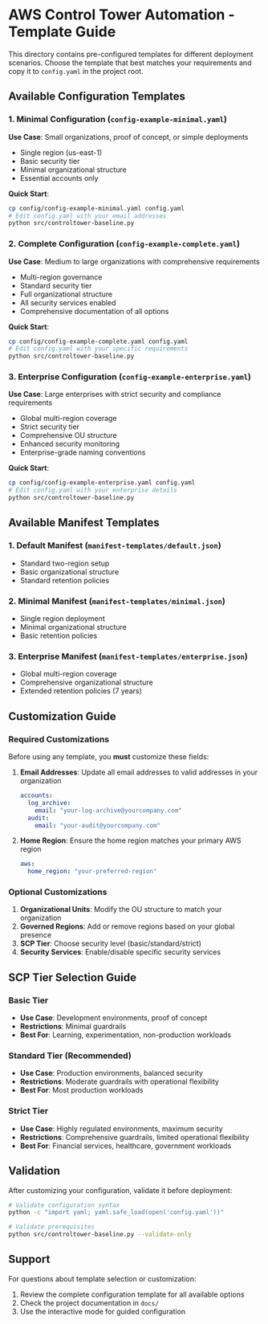 # AWS Control Tower Automation - Template Guide

This directory contains pre-configured templates for different deployment scenarios. Choose the template that best matches your requirements and copy it to `config.yaml` in the project root.

## Available Configuration Templates

### 1. Minimal Configuration (`config-example-minimal.yaml`)
**Use Case**: Small organizations, proof of concept, or simple deployments
- Single region (us-east-1)
- Basic security tier
- Minimal organizational structure
- Essential accounts only

**Quick Start**:
```bash
cp config/config-example-minimal.yaml config.yaml
# Edit config.yaml with your email addresses
python src/controltower-baseline.py
```

### 2. Complete Configuration (`config-example-complete.yaml`)
**Use Case**: Medium to large organizations with comprehensive requirements
- Multi-region governance
- Standard security tier
- Full organizational structure
- All security services enabled
- Comprehensive documentation of all options

**Quick Start**:
```bash
cp config/config-example-complete.yaml config.yaml
# Edit config.yaml with your specific requirements
python src/controltower-baseline.py
```

### 3. Enterprise Configuration (`config-example-enterprise.yaml`)
**Use Case**: Large enterprises with strict security and compliance requirements
- Global multi-region coverage
- Strict security tier
- Comprehensive OU structure
- Enhanced security monitoring
- Enterprise-grade naming conventions

**Quick Start**:
```bash
cp config/config-example-enterprise.yaml config.yaml
# Edit config.yaml with your enterprise details
python src/controltower-baseline.py
```

## Available Manifest Templates

### 1. Default Manifest (`manifest-templates/default.json`)
- Standard two-region setup
- Basic organizational structure
- Standard retention policies

### 2. Minimal Manifest (`manifest-templates/minimal.json`)
- Single region deployment
- Minimal organizational structure
- Basic retention policies

### 3. Enterprise Manifest (`manifest-templates/enterprise.json`)
- Global multi-region coverage
- Comprehensive organizational structure
- Extended retention policies (7 years)

## Customization Guide

### Required Customizations
Before using any template, you **must** customize these fields:

1. **Email Addresses**: Update all email addresses to valid addresses in your organization
   ```yaml
   accounts:
     log_archive:
       email: "your-log-archive@yourcompany.com"
     audit:
       email: "your-audit@yourcompany.com"
   ```

2. **Home Region**: Ensure the home region matches your primary AWS region
   ```yaml
   aws:
     home_region: "your-preferred-region"
   ```

### Optional Customizations

1. **Organizational Units**: Modify the OU structure to match your organization
2. **Governed Regions**: Add or remove regions based on your global presence
3. **SCP Tier**: Choose security level (basic/standard/strict)
4. **Security Services**: Enable/disable specific security services

## SCP Tier Selection Guide

### Basic Tier
- **Use Case**: Development environments, proof of concept
- **Restrictions**: Minimal guardrails
- **Best For**: Learning, experimentation, non-production workloads

### Standard Tier (Recommended)
- **Use Case**: Production environments, balanced security
- **Restrictions**: Moderate guardrails with operational flexibility
- **Best For**: Most production workloads

### Strict Tier
- **Use Case**: Highly regulated environments, maximum security
- **Restrictions**: Comprehensive guardrails, limited operational flexibility
- **Best For**: Financial services, healthcare, government workloads

## Validation

After customizing your configuration, validate it before deployment:

```bash
# Validate configuration syntax
python -c "import yaml; yaml.safe_load(open('config.yaml'))"

# Validate prerequisites
python src/controltower-baseline.py --validate-only
```

## Support

For questions about template selection or customization:
1. Review the complete configuration template for all available options
2. Check the project documentation in `docs/`
3. Use the interactive mode for guided configuration
